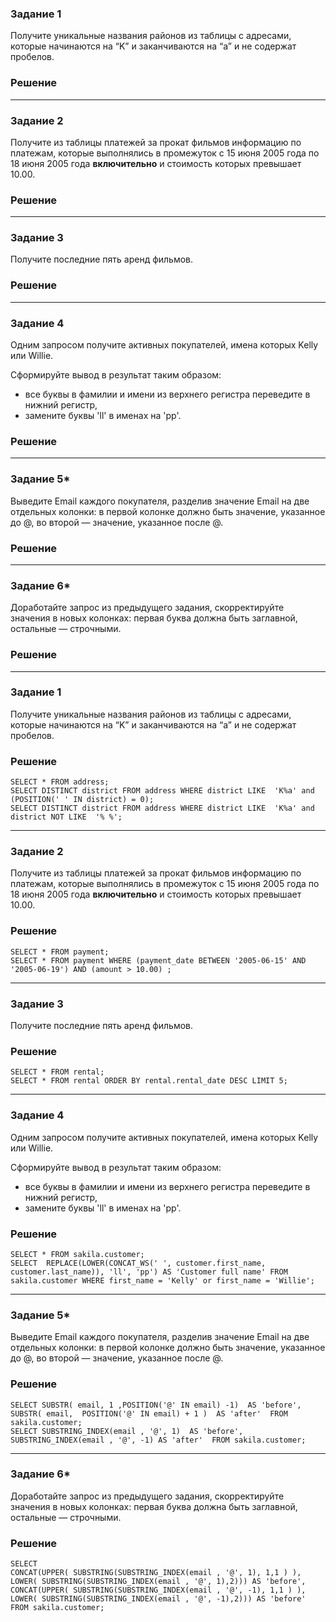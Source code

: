 ### Задание 1

Получите уникальные названия районов из таблицы с адресами, которые начинаются на “K” и заканчиваются на “a” и не содержат пробелов.

### Решение

---

### Задание 2

Получите из таблицы платежей за прокат фильмов информацию по платежам, которые выполнялись в промежуток с 15 июня 2005 года по 18 июня 2005 года **включительно** и стоимость которых превышает 10.00.

### Решение

---

### Задание 3

Получите последние пять аренд фильмов.

### Решение

---

### Задание 4

Одним запросом получите активных покупателей, имена которых Kelly или Willie. 

Сформируйте вывод в результат таким образом:
- все буквы в фамилии и имени из верхнего регистра переведите в нижний регистр,
- замените буквы 'll' в именах на 'pp'.

### Решение

---


### Задание 5*

Выведите Email каждого покупателя, разделив значение Email на две отдельных колонки: в первой колонке должно быть значение, указанное до @, во второй — значение, указанное после @.

### Решение

---

### Задание 6*

Доработайте запрос из предыдущего задания, скорректируйте значения в новых колонках: первая буква должна быть заглавной, остальные — строчными.

### Решение

---



### Задание 1

Получите уникальные названия районов из таблицы с адресами, 
которые начинаются на “K” и заканчиваются на “a” и не содержат пробелов.
### Решение

```
SELECT * FROM address;
SELECT DISTINCT district FROM address WHERE district LIKE  'K%a' and (POSITION(' ' IN district) = 0);
SELECT DISTINCT district FROM address WHERE district LIKE  'K%a' and district NOT LIKE  '% %';
```
---

### Задание 2

Получите из таблицы платежей за прокат фильмов информацию по платежам, 
которые выполнялись в промежуток с 15 июня 2005 года по 18 июня 2005 года **включительно** 
и стоимость которых превышает 10.00.
### Решение

```
SELECT * FROM payment;
SELECT * FROM payment WHERE (payment_date BETWEEN '2005-06-15' AND '2005-06-19') AND (amount > 10.00) ;
```
---


### Задание 3

Получите последние пять аренд фильмов.
### Решение

```
SELECT * FROM rental;
SELECT * FROM rental ORDER BY rental.rental_date DESC LIMIT 5;
```
---

### Задание 4

Одним запросом получите активных покупателей, имена которых Kelly или Willie. 

Сформируйте вывод в результат таким образом:
- все буквы в фамилии и имени из верхнего регистра переведите в нижний регистр,
- замените буквы 'll' в именах на 'pp'.
### Решение

```
SELECT * FROM sakila.customer;
SELECT  REPLACE(LOWER(CONCAT_WS(' ', customer.first_name, customer.last_name)), 'll', 'pp') AS 'Customer full name' FROM sakila.customer WHERE first_name = 'Kelly' or first_name = 'Willie';
```
---

### Задание 5*

Выведите Email каждого покупателя, разделив значение Email на две отдельных колонки: 
в первой колонке должно быть значение, указанное до @, во второй — значение, указанное после @.
### Решение

```
SELECT SUBSTR( email, 1 ,POSITION('@' IN email) -1)  AS 'before', SUBSTR( email,  POSITION('@' IN email) + 1 )  AS 'after'  FROM sakila.customer;
SELECT SUBSTRING_INDEX(email , '@', 1)  AS 'before', SUBSTRING_INDEX(email , '@', -1) AS 'after'  FROM sakila.customer;
```
---

### Задание 6*

Доработайте запрос из предыдущего задания, скорректируйте значения в новых колонках: 
первая буква должна быть заглавной, остальные — строчными.
### Решение

```
SELECT 
CONCAT(UPPER( SUBSTRING(SUBSTRING_INDEX(email , '@', 1), 1,1 ) ), LOWER( SUBSTRING(SUBSTRING_INDEX(email , '@', 1),2))) AS 'before', 
CONCAT(UPPER( SUBSTRING(SUBSTRING_INDEX(email , '@', -1), 1,1 ) ), LOWER( SUBSTRING(SUBSTRING_INDEX(email , '@', -1),2))) AS 'before'  
FROM sakila.customer;
```



